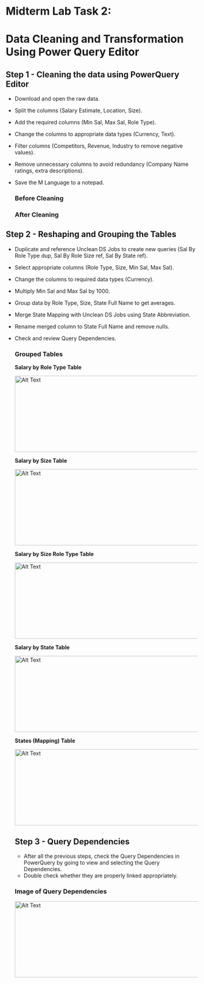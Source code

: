 # Midterm Lab Task 2:

# Data Cleaning and Transformation Using Power Query Editor

## Step 1 - Cleaning the data using PowerQuery Editor
- Download and open the raw data.
- Split the columns (Salary Estimate, Location, Size).
- Add the required columns (Min Sal, Max Sal, Role Type).
- Change the columns to appropriate data types (Currency, Text).
- Filter columns (Competitors, Revenue, Industry to remove negative values).
- Remove unnecessary columns to avoid redundancy (Company Name ratings, extra descriptions).
- Save the M Language to a notepad.
  
  ### Before Cleaning  



  ### After Cleaning

  

    

    
## Step 2 - Reshaping and Grouping the Tables
- Duplicate and reference Unclean DS Jobs to create new queries (Sal By Role Type dup, Sal By Role Size ref, Sal By State ref).
- Select appropriate columns (Role Type, Size, Min Sal, Max Sal).
- Change the columns to required data types (Currency).
- Multiply Min Sal and Max Sal by 1000.
- Group data by Role Type, Size, State Full Name to get averages.
- Merge State Mapping with Unclean DS Jobs using State Abbreviation.
- Rename merged column to State Full Name and remove nulls.
- Check and review Query Dependencies.

  ### Grouped Tables

    **Salary by Role Type Table**

    <img src="images/sal_by_role_type_dup.png" alt="Alt Text" Width="600" height="200">


    **Salary by Size Table**

    <img src="images/sal_by_size_ref.png" alt="Alt Text" Width="600" height="200">


    **Salary by Size Role Type Table**

    <img src="images/sal_by_role_type_dup.png" alt="Alt Text" Width="600" height="200">


    **Salary by State Table**
  
    <img src="images/state.png" alt="Alt Text" Width="600" height="200">

    
    **States (Mapping) Table**

    <img src="images/state.png" alt="Alt Text" Width="600" height="200">

  ## Step 3 - Query Dependencies

  - After all the previous steps, check the Query Dependencies in PowerQuery by going to view and selecting the Query Dependencies.
  - Double check whether they are properly linked appropriately.

  ### Image of Query Dependencies 
    <img src="images/QueryDependencies.png" alt="Alt Text" Width="600" height="200">

